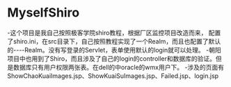 # MyselfShiro
-这个项目是我自己按照极客学院shiro教程，根据厂区监控项目改造而来， 配置了shiro.ini，在src目录下，自己按照教程实现了一个Realm，而且也配置了默认的----Realm。没有写登录的Servlet，表单使用默认的login就可以处理。
-朝阳项目中也用到了Shiro，而且涉及了自己的login的controller和数据库的验证。但是数据库只有用户权限两张表。在dell的中oracle的wmx用户下。
-涉及的页面有ShowChaoKuaiImages.jsp、ShowKuaiSuImages.jsp、Failed.jsp、login.jsp
